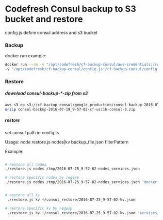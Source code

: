 # Codefresh Consul backup to S3 bucket and restore

config.js define consul address and s3 bucket

### Backup

docker run example:

```bash
docker run --rm -v "/opt/codefresh/cf-backup-consul/aws-credentials:/root/.aws/credentials:ro" \
-v "/opt/codefresh/cf-backup-consul/config.js:/cf-backup-consul/config.js:ro" --net=host codefresh/cf-backup-consul:develop
```

### Restore

##### download consul-backup-*-zip from s3

```bash
aws s3 cp s3://cf-backup-consul/google_production/consul-backup-2016-07-19_9-57-02-cf-usc1b-consul-3.zip /tmp/
unzip consul-backup-2016-07-19_9-57-02-cf-usc1b-consul-3.zip

```

##### restore 

set consul path in config.js

Usage: node restore.js nodes|kv backup_file.json filterPattern

Example:
```bash

# restore all nodes 
./restore.js nodes /tmp/2016-07-25_9-57-02-nodes_services.json 

# restore specific nodes by regexp
./restore.js nodes /tmp/2016-07-25_9-57-02-nodes_services.json 'docker-node-(0001|0005)'


# restore all kv
 ./restore.js kv ~/consul_restore/2016-07-25_9-57-02-kv.json 

# restore specific kv by regexp
 ./restore.js kv ~/consul_restore/2016-07-25_9-57-02-kv.json 'services/docker-node/(node-ironsource-52-19-18-28|.*-0001)'

```


